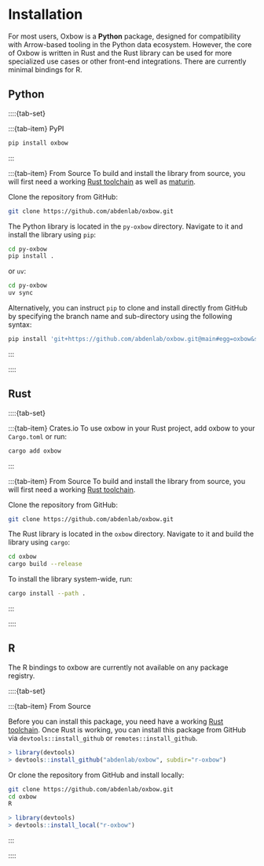 # Installation

For most users, Oxbow is a **Python** package, designed for compatibility with Arrow-based tooling in the Python data ecosystem. However, the core of Oxbow is written in Rust and the Rust library can be used for more specialized use cases or other front-end integrations. There are currently minimal bindings for R.

## Python


::::{tab-set}

:::{tab-item} PyPI
```bash
pip install oxbow
```
:::

:::{tab-item} From Source
To build and install the library from source, you will first need a working [Rust toolchain](https://rustup.rs/) as well as [maturin](https://www.maturin.rs/).

Clone the repository from GitHub:

```bash
git clone https://github.com/abdenlab/oxbow.git
```

The Python library is located in the `py-oxbow` directory. Navigate to it and install the library using `pip`:

```bash
cd py-oxbow
pip install .
```

or `uv`:

```bash
cd py-oxbow
uv sync
```

Alternatively, you can instruct `pip` to clone and install directly from GitHub by specifying the branch name and sub-directory using the following syntax:

```bash
pip install 'git+https://github.com/abdenlab/oxbow.git@main#egg=oxbow&subdirectory=py-oxbow'
```
:::

::::

## Rust


::::{tab-set}

:::{tab-item} Crates.io
To use oxbow in your Rust project, add oxbow to your `Cargo.toml` or run:

```sh
cargo add oxbow
```
:::

:::{tab-item} From Source
To build and install the library from source, you will first need a working [Rust toolchain](https://rustup.rs/).

Clone the repository from GitHub:

```bash
git clone https://github.com/abdenlab/oxbow.git
```

The Rust library is located in the `oxbow` directory. Navigate to it and build the library using `cargo`:

```bash
cd oxbow
cargo build --release
```

To install the library system-wide, run:

```bash
cargo install --path .
```

:::

::::


## R

The R bindings to oxbow are currently not available on any package registry.

::::{tab-set}

:::{tab-item} From Source

Before you can install this package, you need have a working [Rust toolchain](https://rustup.rs/).
Once Rust is working, you can install this package from GitHub via `devtools::install_github` or `remotes::install_github`.

```R
> library(devtools)
> devtools::install_github("abdenlab/oxbow", subdir="r-oxbow")
```

Or clone the repository from GitHub and install locally:

```bash
git clone https://github.com/abdenlab/oxbow.git
cd oxbow
R
```

```R
> library(devtools)
> devtools::install_local("r-oxbow")
```
:::

::::

